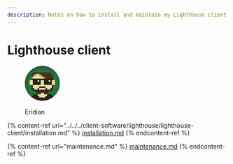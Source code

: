 ```yaml
---
description: Notes on how to install and maintain my Lighthouse client.
---
```


# Lighthouse client

<figure><img src="https://raw.githubusercontent.com/DVStakers/docs/main/.gitbook/assets/Eridian.png" alt=""><figcaption><p>Eridian</p></figcaption></figure>

{% content-ref url="../../../client-software/lighthouse/lighthouse-client/installation.md" %}
[installation.md](../../../client-software/lighthouse/lighthouse-client/installation.md)
{% endcontent-ref %}

{% content-ref url="maintenance.md" %}
[maintenance.md](maintenance.md)
{% endcontent-ref %}
